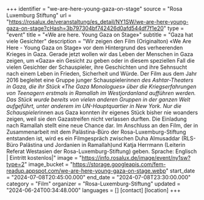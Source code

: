 +++
identifier = "we-are-here-young-gaza-on-stage"
source = "Rosa Luxemburg Stiftung"
url = "https://rosalux.de/veranstaltung/es_detail/NY1SW/we-are-here-young-gaza-on-stage?cHash=3b797304bf742426d0afd544df7f1e20"
type = "event"
title = "«We are here. Young Gaza on Stage»"
subtitle = "Gaza hat viele Gesichter"
description = "Wir zeigen den Film (Originalton) «We Are Here - Young Gaza on Stage» vor dem Hintergrund des verheerenden Krieges in Gaza. Gerade jetzt wollen wir das Leben der Menschen in Gaza zeigen, um «Gaza» ein Gesicht zu geben oder in diesem speziellen Fall die vielen Gesichter der Schauspieler, ihre Geschichten und ihre Sehnsucht nach einem Leben in Frieden, Sicherheit und Würde.
Der Film aus dem Jahr 2016 begleitet eine Gruppe junger Schauspieler*innen des Ashtar-Theaters in Gaza, die ihr Stück «The Gaza Monologues» über die Kriegserfahrungen von Teenagern erstmals in Ramallah im Westjordanland aufführen werden. Das Stück wurde bereits von vielen anderen Gruppen in der ganzen Welt aufgeführt, unter anderem im UN-Hauptquartier in New York. Nur die Schauspieler*innen aus Gaza konnten ihr eigenes Stück bisher nie woanders zeigen, weil sie den Gazastreifen nicht verlassen durften. Die Einladung nach Ramallah stellt eine neue Chance dar.
Im Anschluss an den Film, der in Zusammenarbeit mit dem Palästina-Büro der Rosa-Luxemburg-Stiftung entstanden ist, wird es ein Filmgespräch zwischen Duha Almusaddar (RLS-Büro Palästina und Jordanien in Ramallah)und Katja Herrmann (Leiterin Referat Westasien der Rosa-Luxemburg-Stiftung) geben. 
Sprache: Englisch | Eintritt kostenlos|"
image = "https://info.rosalux.de/image/event/ny1sw?type=2"
image_bucket = "https://storage.googleapis.com/fem-readup.appspot.com/we-are-here-young-gaza-on-stage.webp"
start_date = "2024-07-08T20:45:00.000"
end_date = "2024-07-08T23:30:00.000"
category = "Film"
organizer = "Rosa-Luxemburg-Stiftung"
updated = "2024-06-24T00:34:48.000"
languages = []
[contact]
[location]
+++
